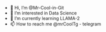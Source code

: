 - 👋 Hi, I’m @Mr-Cool-in-Git
- 👀 I’m interested in Data Science
- 🌱 I’m currently learning LLAMA-2
- 📫 How to reach me @mrCoolTg - telegram

<!---
Mr-Cool-in-Git/Mr-Cool-in-Git is a ✨ special ✨ repository because its `README.md` (this file) appears on your GitHub profile.
You can click the Preview link to take a look at your changes.
--->
